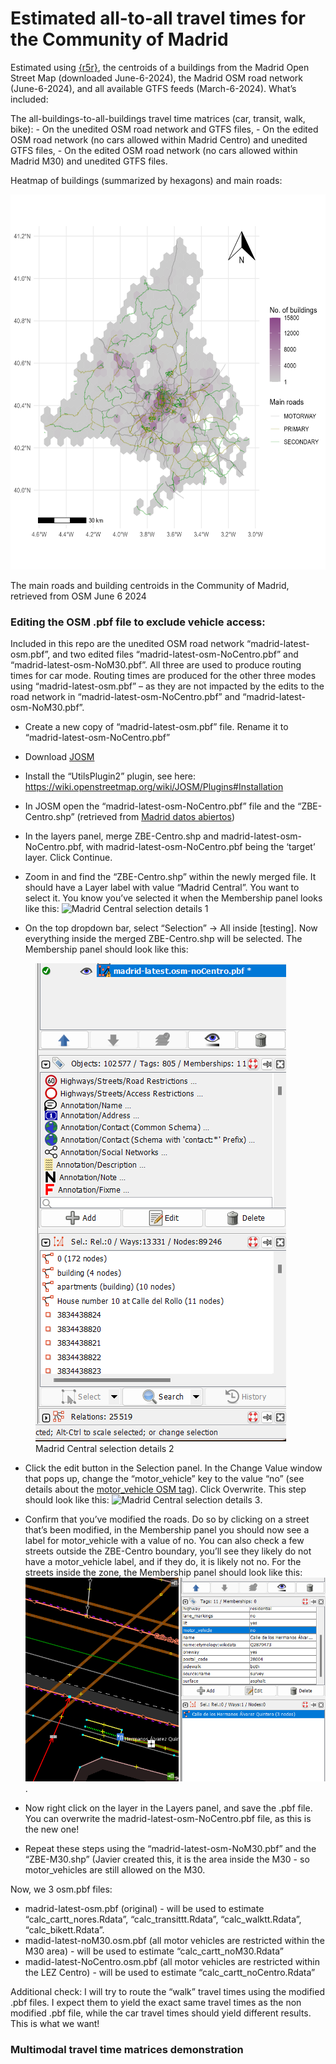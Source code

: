 Estimated all-to-all travel times for the Community of Madrid
================

Estimated using [{r5r}](https://ipeagit.github.io/r5r/), the centroids
of a buildings from the Madrid Open Street Map (downloaded June-6-2024),
the Madrid OSM road network (June-6-2024), and all available GTFS feeds
(March-6-2024). What’s included:

The all-buildings-to-all-buildings travel time matrices (car, transit,
walk, bike): - On the unedited OSM road network and GTFS files, - On the
edited OSM road network (no cars allowed within Madrid Centro) and
unedited GTFS files, - On the edited OSM road network (no cars allowed
within Madrid M30) and unedited GTFS files.

Heatmap of buildings (summarized by hexagons) and main roads:

<div class="figure">

<img src="figures/roads_buildings_plot.png" alt="The main roads and building centroids in the Community of Madrid, retrieved from OSM June 6 2024" width="600" height="600" />
<p class="caption">
The main roads and building centroids in the Community of Madrid,
retrieved from OSM June 6 2024
</p>

</div>

### Editing the OSM .pbf file to exclude vehicle access:

Included in this repo are the unedited OSM road network
“madrid-latest-osm.pbf”, and two edited files
“madrid-latest-osm-NoCentro.pbf” and “madrid-latest-osm-NoM30.pbf”. All
three are used to produce routing times for car mode. Routing times are
produced for the other three modes using “madrid-latest-osm.pbf” – as
they are not impacted by the edits to the road network in
“madrid-latest-osm-NoCentro.pbf” and “madrid-latest-osm-NoM30.pbf”.

- Create a new copy of “madrid-latest-osm.pbf” file. Rename it to
  “madrid-latest-osm-NoCentro.pbf”

- Download [JOSM](https://josm.openstreetmap.de/)

- Install the “UtilsPlugin2” plugin, see here:
  <https://wiki.openstreetmap.org/wiki/JOSM/Plugins#Installation>

- In JOSM open the “madrid-latest-osm-NoCentro.pbf” file and the
  “ZBE-Centro.shp” (retrieved from [Madrid datos
  abiertos](https://datos.madrid.es/portal/site/egob/menuitem.c05c1f754a33a9fbe4b2e4b284f1a5a0/?vgnextoid=019f24aaef3d3610VgnVCM1000001d4a900aRCRD&vgnextchannel=374512b9ace9f310VgnVCM100000171f5a0aRCRD&vgnextfmt=default))

- In the layers panel, merge ZBE-Centro.shp and
  madrid-latest-osm-NoCentro.pbf, with madrid-latest-osm-NoCentro.pbf
  being the ‘target’ layer. Click Continue.

- Zoom in and find the “ZBE-Centro.shp” within the newly merged file. It
  should have a Layer label with value “Madrid Central”. You want to
  select it. You know you’ve selected it when the Membership panel looks
  like this: ![Madrid Central selection details
  1](figures/howtosteps1.png)

- On the top dropdown bar, select “Selection” -\> All inside
  \[testing\]. Now everything inside the merged ZBE-Centro.shp will be
  selected. The Membership panel should look like this:

<figure>
<img src="figures/howtosteps2.png"
alt="Madrid Central selection details 2" />
<figcaption aria-hidden="true">Madrid Central selection details
2</figcaption>
</figure>

- Click the edit button in the Selection panel. In the Change Value
  window that pops up, change the “motor_vehicle” key to the value “no”
  (see details about the [motor_vehicle OSM
  tag](https://wiki.openstreetmap.org/wiki/Key:motor_vehicle)). Click
  Overwrite. This step should look like this: ![Madrid Central selection
  details 3](figures/howtosteps3.png).

- Confirm that you’ve modified the roads. Do so by clicking on a street
  that’s been modified, in the Membership panel you should now see a
  label for motor_vehicle with a value of no. You can also check a few
  streets outside the ZBE-Centro boundary, you’ll see they likely do not
  have a motor_vehicle label, and if they do, it is likely not no. For
  the streets inside the zone, the Membership panel should look like
  this: ![Madrid Central selection details 4](figures/howtosteps4.png).

- Now right click on the layer in the Layers panel, and save the .pbf
  file. You can overwrite the madrid-latest-osm-NoCentro.pbf file, as
  this is the new one!

- Repeat these steps using the “madrid-latest-osm-NoM30.pbf” and the
  “ZBE-M30.shp” (Javier created this, it is the area inside the M30 - so
  motor_vehicles are still allowed on the M30.

Now, we 3 osm.pbf files:

- madrid-latest-osm.pbf (original) - will be used to estimate
  “calc_cartt_nores.Rdata”, “calc_transittt.Rdata”, “calc_walktt.Rdata”,
  “calc_bikett.Rdata”.
- madid-latest-noM30.osm.pbf (all motor vehicles are restricted within
  the M30 area) - will be used to estimate “calc_cartt_noM30.Rdata”
- madid-latest-NoCentro.osm.pbf (all motor vehicles are restricted
  within the LEZ Centro) - will be used to estimate
  “calc_cartt_noCentro.Rdata”

Additional check: I will try to route the “walk” travel times using the
modified .pbf files. I expect them to yield the exact same travel times
as the non modified .pbf file, while the car travel times should yield
different results. This is what we want!

### Multimodal travel time matrices demonstration

